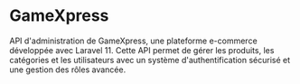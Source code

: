 # GameXpress
API d'administration de GameXpress, une plateforme e-commerce développée avec Laravel 11. Cette API permet de gérer les produits, les catégories et les utilisateurs avec un système d'authentification sécurisé et une gestion des rôles avancée.
